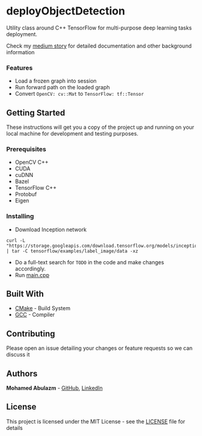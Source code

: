 # deployObjectDetection
Utility class around C++ TensorFlow for multi-purpose deep learning tasks deployment.

Check my [medium story](https://medium.com/@mohamedtamer92/tensorflow-how-to-export-freeze-models-with-python-api-and-deploy-object-detection-models-with-a6bbb74afe1c) for detailed documentation and other background information

### Features
* Load a frozen graph into session
* Run forward path on the loaded graph
* Convert `OpenCV: cv::Mat` to `TensorFlow: tf::Tensor`

## Getting Started

These instructions will get you a copy of the project up and running on your local machine for development and testing purposes.

### Prerequisites

* OpenCV C++
* CUDA
* cuDNN
* Bazel
* TensorFlow C++
* Protobuf
* Eigen

### Installing
* Download Inception network
```
curl -L "https://storage.googleapis.com/download.tensorflow.org/models/inception_v3_2016_08_28_frozen.pb.tar.gz" | tar -C tensorflow/examples/label_image/data -xz
```
* Do a full-text search for `TODO` in the code and make changes accordingly.
* Run [main.cpp](main.cpp)

## Built With

* [CMake](https://cmake.org/) - Build System
* [GCC](https://gcc.gnu.org/) - Compiler

## Contributing

Please open an issue detailing your changes or feature requests so we can discuss it

## Authors

**Mohamed Abulazm** - [GitHub](https://github.com/Fattouh92), [LinkedIn](https://linkedin.com/in/fattouh92)

## License

This project is licensed under the MIT License - see the [LICENSE](LICENSE) file for details
